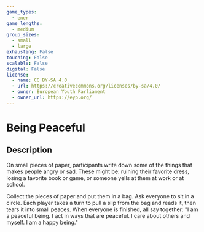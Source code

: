 ```yaml
---
game_types:
  - ener
game_lengths:
  - medium
group_sizes:
  - small
  - large
exhausting: False
touching: False
scalable: False
digital: False
license:
  - name: CC BY-SA 4.0
  - url: https://creativecommons.org/licenses/by-sa/4.0/
  - owner: European Youth Parliament
  - owner_url: https://eyp.org/
---
```

# Being Peaceful

## Description
On small pieces of paper, participants write down some of the things that makes people angry or sad. These might be: ruining their favorite dress, losing a favorite book or game, or someone yells at them at work or at school. 

Collect the pieces of paper and put them in a bag. Ask everyone to sit in a circle. Each player takes a turn to pull a slip from the bag and reads it, then tears it into small peaces. When everyone is finished, all say together: "I am a peaceful being. I act in ways that are peaceful. I care about others and myself. I am a happy being."
